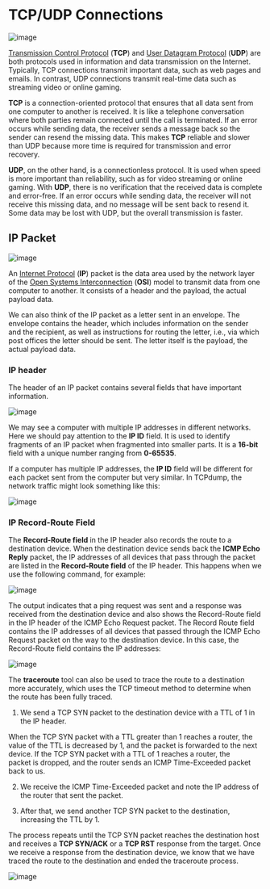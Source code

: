 # TCP/UDP Connections

![image](https://github.com/user-attachments/assets/b57cc232-4b6f-485a-837a-ba3d84c0bd55)

[Transmission Control Protocol](https://en.wikipedia.org/wiki/Transmission_Control_Protocol) (**TCP**) and [User Datagram Protocol](https://en.wikipedia.org/wiki/User_Datagram_Protocol) (**UDP**) are both protocols used in information and data transmission on the Internet. Typically, TCP connections transmit important data, such as web pages and emails. In contrast, UDP connections transmit real-time data such as streaming video or online gaming.

**TCP** is a connection-oriented protocol that ensures that all data sent from one computer to another is received. It is like a telephone conversation where both parties remain connected until the call is terminated. If an error occurs while sending data, the receiver sends a message back so the sender can resend the missing data. This makes **TCP** reliable and slower than UDP because more time is required for transmission and error recovery.

**UDP**, on the other hand, is a connectionless protocol. It is used when speed is more important than reliability, such as for video streaming or online gaming. With **UDP**, there is no verification that the received data is complete and error-free. If an error occurs while sending data, the receiver will not receive this missing data, and no message will be sent back to resend it. Some data may be lost with UDP, but the overall transmission is faster.

## IP Packet

![image](https://github.com/user-attachments/assets/c33d646e-60ef-45f0-be20-11caddee5bdb)

An [Internet Protocol](https://en.wikipedia.org/wiki/Internet_Protocol) (**IP**) packet is the data area used by the network layer of the [Open Systems Interconnection](https://en.wikipedia.org/wiki/OSI_model) (**OSI**) model to transmit data from one computer to another. It consists of a header and the payload, the actual payload data.

We can also think of the IP packet as a letter sent in an envelope. The envelope contains the header, which includes information on the sender and the recipient, as well as instructions for routing the letter, i.e., via which post offices the letter should be sent. The letter itself is the payload, the actual payload data.

### IP header

The header of an IP packet contains several fields that have important information.

![image](https://github.com/user-attachments/assets/709139a2-965e-46e7-8a20-00cf92fe32ec)

We may see a computer with multiple IP addresses in different networks. Here we should pay attention to the **IP ID** field. It is used to identify fragments of an IP packet when fragmented into smaller parts. It is a **16-bit** field with a unique number ranging from **0-65535**.

If a computer has multiple IP addresses, the **IP ID** field will be different for each packet sent from the computer but very similar. In TCPdump, the network traffic might look something like this:

![image](https://github.com/user-attachments/assets/b7ade117-89f2-428d-adc6-22e45ceb4fe0)

### IP Record-Route Field

The **Record-Route field** in the IP header also records the route to a destination device. When the destination device sends back the **ICMP Echo Reply** packet, the IP addresses of all devices that pass through the packet are listed in the **Record-Route field** of the IP header. This happens when we use the following command, for example:

![image](https://github.com/user-attachments/assets/11f25e9b-fb86-4a8d-a9ba-7d691da17107)

The output indicates that a ping request was sent and a response was received from the destination device and also shows the Record-Route field in the IP header of the ICMP Echo Request packet. The Record Route field contains the IP addresses of all devices that passed through the ICMP Echo Request packet on the way to the destination device. In this case, the Record-Route field contains the IP addresses:

![image](https://github.com/user-attachments/assets/507d90ed-dbef-452e-922c-5d8f64229069)

The **traceroute** tool can also be used to trace the route to a destination more accurately, which uses the TCP timeout method to determine when the route has been fully traced.

1. We send a TCP SYN packet to the destination device with a TTL of 1 in the IP header.

When the TCP SYN packet with a TTL greater than 1 reaches a router, the value of the TTL is decreased by 1, and the packet is forwarded to the next device. If the TCP SYN packet with a TTL of 1 reaches a router, the     
packet is dropped, and the router sends an ICMP Time-Exceeded packet back to us.

2. We receive the ICMP Time-Exceeded packet and note the IP address of the router that sent the packet.

3. After that, we send another TCP SYN packet to the destination, increasing the TTL by 1.

The process repeats until the TCP SYN packet reaches the destination host and receives a **TCP SYN/ACK** or a **TCP RST** response from the target. Once we receive a response from the destination device, we know that we have traced the route to the destination and ended the traceroute process.

![image](https://github.com/user-attachments/assets/9b84854f-2a54-4a7b-b2ab-f04ad940d3e8)

